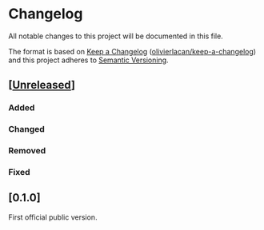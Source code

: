 # Changelog

All notable changes to this project will be documented in this file.

The format is based on [Keep a Changelog](http://keepachangelog.com/en/1.0.0/) ([olivierlacan/keep-a-changelog](https://github.com/olivierlacan/keep-a-changelog))
and this project adheres to [Semantic Versioning](http://semver.org/spec/v2.0.0.html).

## [[Unreleased](https://github.com/blockcollider/bcnode/compare/v0.1.0...HEAD)]

### Added

### Changed

### Removed

### Fixed

## [0.1.0]

First official public version.
